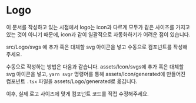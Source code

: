 # Logo
이 문서를 작성하고 있는 시점에서 logo는 icon과 다르게 모두가 같은 사이즈를 가지고 있는 것이 아니기 때문에, icon과 같이 일괄적으로 자동화하기가 어려운 점이 있습니다.

src/Logo/svgs 에 추가 혹은 대체할 svg 아이콘을 넣고 수동으로 컴포넌트를 작성해주세요.

수동으로 작성하는 방법은 다음과 같습니다.
assets/Icon/svgs에 추가 혹은 대체할 svg 아이콘을 넣고, `yarn svgr` 명령어를 통해 assets/Icon/generated에 만들어진 컴포넌트 `.tsx` 파일을 assets/Logo/generated로 옮깁니다.

이후, 실제 로고 사이즈에 맞게 컴포넌트 코드를 직접 수정해주세요.
